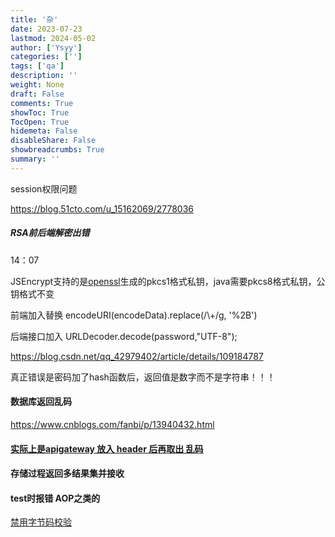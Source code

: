 ```yaml
---
title: '杂'
date: 2023-07-23
lastmod: 2024-05-02
author: ['Ysyy']
categories: ['']
tags: ['qa']
description: ''
weight: None
draft: False
comments: True
showToc: True
TocOpen: True
hidemeta: False
disableShare: False
showbreadcrumbs: True
summary: ''
---
```

session权限问题

<https://blog.51cto.com/u_15162069/2778036>

##### RSA前后端解密出错

14：07

JSEncrypt支持的是[openssl](https://so.csdn.net/so/search?q=openssl&spm=1001.2101.3001.7020)生成的pkcs1格式私钥，java需要pkcs8格式私钥，公钥格式不变

前端加入替换 encodeURI(encodeData).replace(/\\+/g, '%2B')

后端接口加入 URLDecoder.decode(password,"UTF-8");

<https://blog.csdn.net/qq_42979402/article/details/109184787>

真正错误是密码加了hash函数后，返回值是数字而不是字符串！！！

#### 数据库返回乱码

https://www.cnblogs.com/fanbi/p/13940432.html

#### [实际上是apigateway 放入 header 后再取出 乱码](https://blog.csdn.net/qq_31277409/article/details/118544597)

#### 存储过程返回多结果集并接收

#### test时报错 AOP之类的

[禁用字节码校验](https://blog.csdn.net/crxk_/article/details/103196146)